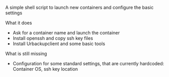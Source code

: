 A simple shell script to launch new containers and configure the basic settings

What it does
- Ask for a container name and launch the container
- Install openssh and copy ssh key files
- Install Urbackupclient and some basic tools


What is still missing
- Configuration for some standard settings, that are currently hardcoded: Container OS, ssh key location
